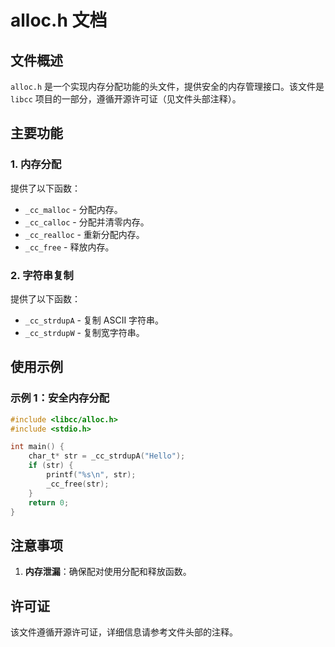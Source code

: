 # alloc.h 文档

## 文件概述
`alloc.h` 是一个实现内存分配功能的头文件，提供安全的内存管理接口。该文件是 `libcc` 项目的一部分，遵循开源许可证（见文件头部注释）。

## 主要功能

### 1. 内存分配
提供了以下函数：
- `_cc_malloc` - 分配内存。
- `_cc_calloc` - 分配并清零内存。
- `_cc_realloc` - 重新分配内存。
- `_cc_free` - 释放内存。

### 2. 字符串复制
提供了以下函数：
- `_cc_strdupA` - 复制 ASCII 字符串。
- `_cc_strdupW` - 复制宽字符串。

## 使用示例

### 示例 1：安全内存分配
```c
#include <libcc/alloc.h>
#include <stdio.h>

int main() {
    char_t* str = _cc_strdupA("Hello");
    if (str) {
        printf("%s\n", str);
        _cc_free(str);
    }
    return 0;
}
```

## 注意事项
1. **内存泄漏**：确保配对使用分配和释放函数。

## 许可证
该文件遵循开源许可证，详细信息请参考文件头部的注释。